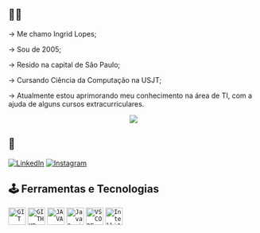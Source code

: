 
## 👩🏼
→ Me chamo Ingrid Lopes;

→ Sou de 2005;

→ Resido na capital de São Paulo;

→ Cursando Ciência da Computação na USJT;

→ Atualmente estou aprimorando meu conhecimento na área de TI, com a ajuda de alguns cursos extracurriculares.
<p align="center">
  <img src="https://sdk.bitmoji.com/me/sticker/GL5QdXFJQ93~w~kDGun5oCATyVeig0bGqzyNqTVZDdeG0plxrmP3~Q/20079939.png?p=dD1wO3Y9cG9wdWxhcjtsPXB0X1BU.v1&size=thumbnail width="50">
</p>

## 🔎
[![LinkedIn](https://img.shields.io/badge/LinkedIn-FFF?style=for-the-badge&logo=linkedin&logoColor=30A3DC)](https://www.linkedin.com/in/ingrid-lopes-29a251274/)
[![Instagram](https://img.shields.io/badge/Instagram-FFF?style=for-the-badge&logo=instagram&logoColor=E94D5F)](https://www.instagram.com/ingr.lopes/)

## 🕹️ Ferramentas e Tecnologias
<code><img width="35px" src="https://cdn.jsdelivr.net/gh/devicons/devicon/icons/git/git-original.svg" title = "GIT"/></code>
<code><img width="35px" src="https://cdn.jsdelivr.net/gh/devicons/devicon/icons/github/github-original.svg" title = "GITHUB"/></code>
<code><img width="35px" src="https://cdn.jsdelivr.net/gh/devicons/devicon/icons/java/java-original.svg" title = "JAVA"/></code>
<code><img width="35px" src="https://cdn.jsdelivr.net/gh/devicons/devicon/icons/javascript/javascript-original.svg" title = "JavaScript"/></code>
<code><img width="35px" src="https://cdn.jsdelivr.net/gh/devicons/devicon/icons/vscode/vscode-original.svg" title = "VSCODE"/></code>
<code><img width="35px" src="https://cdn.jsdelivr.net/gh/devicons/devicon/icons/intellij/intellij-original.svg" title = "IntelliJ"/></code>

<!---
ingrlopes/ingrlopes is a ✨ special ✨ repository because its `README.md` (this file) appears on your GitHub profile.
You can click the Preview link to take a look at your changes.
--->
